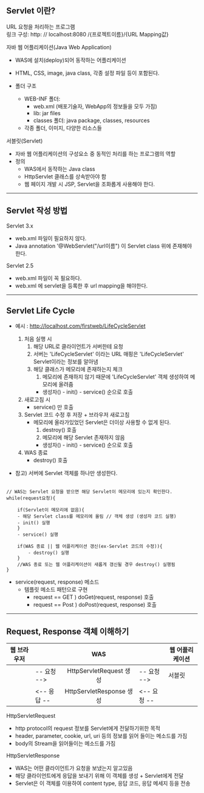 ## Servlet 이란?
URL 요청을 처리하는 프로그램  
링크 구성: http: // localhost:8080 /{프로젝트이름}/{URL Mapping값}

자바 웹 어플리케이션(Java Web Application)
- WAS에 설치(deploy)되어 동작하는 어플리케이션
- HTML, CSS, image, java class, 각종 설정 파일 등이 포함된다.

- 폴더 구조
    - WEB-INF 폴더: 
        - web.xml (배포기술자, WebApp의 정보들을 모두 가짐)
        - lib: jar files
        - classes 폴더: java package, classes, resources
    - 각종 폴더, 이미지, 다양한 리소스들

서블릿(Servlet)
- 자바 웹 어플리케이션의 구성요소 중 동적인 처리를 하는 프로그램의 역할
- 정의
    - WAS에서 동작하는 Java class
    - HttpServlet 클래스를 상속받아야 함
    - 웹 페이지 개발 시 JSP, Servlet을 조화롭게 사용해야 한다.
----
## Servlet 작성 방법
Servlet 3.x
- web.xml 파일이 필요하지 않다.
- Java annotation '@WebServlet("/url이름") 이 Servlet class 위에 존재해야 한다.

Servlet 2.5
- web.xml 파일이 꼭 필요하다.
- web.xml 에 servlet을 등록한 후 url mapping을 해야한다.

---
## Servlet Life Cycle
- 예시 : http://localhost.com/firstweb/LifeCycleServlet 
    1. 처음 실행 시
        1. 해당 URL로 클라이언트가 서버한테 요청 
        2. 서버는 'LifeCycleServlet' 이라는 URL 매핑은 'LifeCycleServlet' Servlet이라는 정보를 알아냄
        3. 해당 클래스가 메모리에 존재하는지 체크
            1. 메모리에 존재하지 않기 때문에 'LifeCycleServlet' 객체 생성하여 메모리에 올려줌
            - 생성자() - init() - service() 순으로 호출
    2. 새로고침 시
        - service() 만 호출
    3. Servlet 코드 수정 후 저장 + 브라우저 새로고침
        - 메모리에 올라가있었던 Servlet은 더이상 사용할 수 없게 된다.
            1. destroy() 호출
            2. 메모리에 해당 Servlet 존재하지 않음
            - 생성자() - init() - service() 순으로 호출
    4. WAS 종료
        - destroy() 호출
    
- 참고) 서버에 Servlet 객체를 하나만 생성한다.

<pre> <code>
// WAS는 Servlet 요청을 받으면 해당 Servlet이 메모리에 있는지 확인한다.
while(request요청){

    if(Servlet이 메모리에 없음){
    - 해당 Servlet class를 메모리에 올림 // 객체 생성 (생성자 코드 실행)
    - init() 실행
    }
    - service() 실행

    if(WAS 종료 || 웹 어플리케이션 갱신(ex-Servlet 코드의 수정)){
        - destroy() 실행
    }
    //WAS 종료 또는 웹 어플리케이션이 새롭게 갱신될 경우 destroy() 실행됨
}
</code></pre>

- service(request, response) 메소드
  - 템플릿 메소드 패턴으로 구현
      - request == GET ) doGet(request, response) 호출
      - request == Post ) doPost(request, response) 호출

----
## Request, Response 객체 이해하기
|웹 브라우저 |  | WAS | | 웹 어플리케이션|
|--|--|:--:|--|--|
| |-- 요청 -->| HttpServletRequest 생성|-- 요청 -->|서블릿|
| |<-- 응답 --| HttpServletResponse 생성|<-- 요청 --|     |

HttpServletRequest
- http protocol의 request 정보를 Servlet에게 전달하기위한 목적
- header, parameter, cookie, url, uri 등의 정보를 읽어 들이는 메소드를 가짐
- body의 Stream을 읽어들이는 메소드를 가짐

HttpServletResponse
- WAS는 어떤 클라이언트가 요청을 보냈는지 알고있음
- 해당 클라이언트에게 응답을 보내기 위해 이 객체를 생성 + Servlet에게 전달
- Servlet은 이 객체를 이용하여 content type, 응답 코드, 응답 메세지 등을 전송

